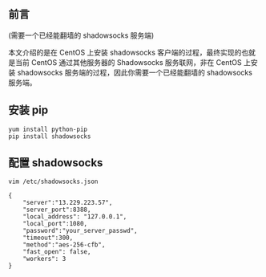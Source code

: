 ## 前言
(需要一个已经能翻墙的 shadowsocks 服务端)

本文介绍的是在 CentOS 上安装 shadowsocks 客户端的过程，最终实现的也就是当前 CentOS 通过其他服务器的 Shadowsocks 服务联网，非在 CentOS 上安装 shadowsocks 服务端的过程，因此你需要一个已经能翻墙的 shadowsocks 服务端。

## 安装 pip
```
yum install python-pip
pip install shadowsocks
```
## 配置 shadowsocks
```
vim /etc/shadowsocks.json
```
```
{
    "server":"13.229.223.57",
    "server_port":8388,
    "local_address": "127.0.0.1",
    "local_port":1080,
    "password":"your_server_passwd",
    "timeout":300,
    "method":"aes-256-cfb",
    "fast_open": false,
    "workers": 3
}
```
